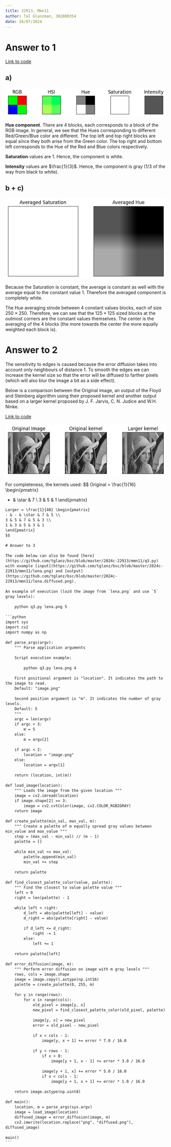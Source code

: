 ```yaml
---
title: 22913, Mmn11
author: Tal Glanzman, 302800354
date: 26/07/2024
---
```


# Answer to 1

[Link to code](https://github.com/tglanz/bsc/blob/master/2024c-22913/mmn11/q1.ipynb)

## a)

![hsi](./q1-hsi.png)

**Hue component**. There are 4 blocks, each corresponds to a block of the RGB image. In general, we see that the Hues corresponding to different Red/Green/Blue color are different. The top left and top right blocks are equal since they both arise from the Green color. The top right and bottom left corresponds to the Hue of the Red and Blue colors respectively.

**Saturation** values are $1$. Hence, the component is white.

**Intensity** values are $\frac{1}{3}$. Hence, the component is gray ($1/3$ of the way from black to white).

## b + c)

![averaged](./q1-averaged.png)

Because the Saturation is constant, the average is constant as well with the average equal to the constant value $1$. Therefore the averaged component is completely white.

The Hue averaging strode between 4 constant values blocks, each of size $250 \times 250$. Therefore, we can see that the $125 \times 125$ sized blocks at the outmost corners are the constant values themselves. The center is the averaging of the 4 blocks (the more towards the center the more equally weighted each block is).

# Answer to 2

The sensitivity to edges is caused because the error diffusion takes into account only neighbours of distance 1. To smooth the edges we can increase the kernel size so that the error will be diffused to farther pixels (which will also blur the image a bit as a side effect).

Below is a comparison between the Original image, an output of the Floyd and Steinberg algorithm using their proposed kernel and another output based on a larger kernel proposed by J. F. Jarvis, C. N. Judice and W.H. Ninke.

[Link to code](https://github.com/tglanz/bsc/blob/master/2024c-22913/mmn11/q2.ipynb)

![error diffusion](./q2.png)

For completeness, the kernels used:
$$
Original = \frac{1}{16} \begin{pmatrix}
- & \star & 7 \\
3 & 5 & 1
\end{pmatrix}
~~~~~~
Larger = \frac{1}{48} \begin{pmatrix}
- & - & \star & 7 & 5 \\
3 & 5 & 7 & 5 & 3 \\
1 & 3 & 5 & 3 & 1
\end{pmatrix}
$$

# Answer to 3

The code below can also be found [here](https://github.com/tglanz/bsc/blob/master/2024c-22913/mmn11/q3.py) with example [input](https://github.com/tglanz/bsc/blob/master/2024c-22913/mmn11/lena.png) and [output](https://github.com/tglanz/bsc/blob/master/2024c-22913/mmn11/lena.diffused.png).

An example of execution (lozd the image from `lena.png` and use `5` gray levels):

    python q3.py lena.png 5

```python
import sys
import cv2
import numpy as np

def parse_args(argv):
    """ Parse application arguments

    Script execution example:

        python q3.py lena.png 4

    First positional argument is "location". It indicates the path to the image to read.
    Default: "image.png"

    Second position argument is "m". It indicates the number of gray levels.
    Default: 5
    """
    argc = len(argv)
    if argc < 3:
        m = 5
    else:
        m = argv[2]

    if argc < 2:
        location = "image.png"
    else:
        location = argv[1]

    return (location, int(m))

def load_image(location):
    """ Loads the image from the given location """
    image = cv2.imread(location)
    if image.shape[2] == 3:
        image = cv2.cvtColor(image, cv2.COLOR_RGB2GRAY)
    return image

def create_palette(min_val, max_val, m):
    """ Create a palette of m equally spread gray values between min_value and max_value """
    step = (max_val - min_val) // (m - 1)
    palette = []

    while min_val <= max_val:
        palette.append(min_val)
        min_val += step
    
    return palette

def find_closest_palette_color(value, palette):
    """ Find the closest to value palette value """
    left = 0
    right = len(palette) - 1

    while left < right:
        d_left = abs(palette[left] - value)
        d_right = abs(palette[right] - value)

        if d_left <= d_right:
            right -= 1
        else:
            left += 1
    
    return palette[left]

def error_diffusion(image, m):
    """ Perform error diffusion on image with m gray levels """
    rows, cols = image.shape
    image = image.copy().astype(np.int16)
    palette = create_palette(0, 255, m)

    for y in range(rows):
        for x in range(cols):
            old_pixel = image[y, x]
            new_pixel = find_closest_palette_color(old_pixel, palette)

            image[y, x] = new_pixel
            error = old_pixel - new_pixel
            
            if x < cols - 1:
                image[y, x + 1] += error * 7.0 / 16.0

            if y < rows - 1:
                if x > 0:
                    image[y + 1, x - 1] += error * 3.0 / 16.0

                image[y + 1, x] += error * 5.0 / 16.0
                if x < cols - 1:
                    image[y + 1, x + 1] += error * 1.0 / 16.0

    return image.astype(np.uint8)

def main():
    location, m = parse_args(sys.argv)
    image = load_image(location)
    diffused_image = error_diffusion(image, m)
    cv2.imwrite(location.replace("png", "diffused.png"), diffused_image)

main()
```